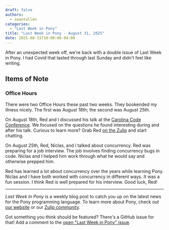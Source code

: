 ```yaml
---
draft: false
authors:
  - seantallen
categories:
  - "Last Week in Pony"
title: "Last Week in Pony - August 31, 2025"
date: 2025-08-31T10:00:06-04:00
---
```


After an unexpected week off, we're back with a double issue of Last Week in Pony. I had Covid that lasted through last Sunday and didn't feel like writing.


<!-- more -->

## Items of Note

### Office Hours

There were two Office Hours these past two weeks. They bookended my illness nicely. The first was August 18th; the second was August 25th.

On August 18th, Red and I discussed his talk at the [Carolina Code Conference](https://blog.carolina.codes/). We focused on the questions he found interesting during and after his talk. Curious to learn more? Grab Red [on the Zulip](https://ponylang.zulipchat.com) and start chatting.

On August 25th, Red, Niclas, and I talked about concurrency. Red was preparing for a job interview. The job involves finding concurrency bugs in code. Niclas and I helped him work through what he would say and otherwise prepped him.

Red has learned a lot about concurrency over the years while learning Pony. Niclas and I have both worked with concurrency in different ways. It was a fun session. I think Red is well prepared for his interview. Good luck, Red!

---

_Last Week In Pony_ is a weekly blog post to catch you up on the latest news for the Pony programming language. To learn more about Pony, check out [our website](https://ponylang.io) or our [Zulip community](https://ponylang.zulipchat.com).

Got something you think should be featured? There's a GitHub issue for that! Add a comment to the [open "Last Week in Pony" issue](https://github.com/ponylang/ponylang.github.io/issues?q=is%3Aissue+is%3Aopen+label%3Alast-week-in-pony).

